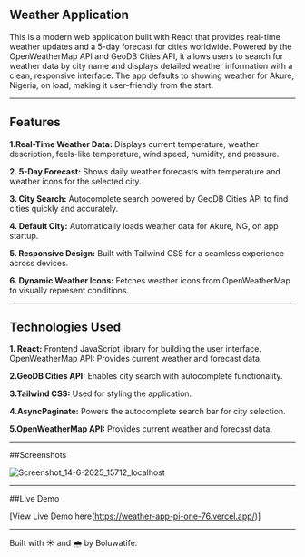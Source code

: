 ## Weather Application
This is a modern web application built with React that provides real-time weather updates and a 5-day forecast for cities worldwide. Powered by the OpenWeatherMap API and GeoDB Cities API, it allows users to search for weather data by city name and displays detailed weather information with a clean, responsive interface. The app defaults to showing weather for Akure, Nigeria, on load, making it user-friendly from the start.

----
## Features

**1.Real-Time Weather Data:** Displays current temperature, weather description, feels-like temperature, wind speed, humidity, and pressure.

**2. 5-Day Forecast:** Shows daily weather forecasts with temperature and weather icons for the selected city.

**3. City Search:** Autocomplete search powered by GeoDB Cities API to find cities quickly and accurately.

**4. Default City:** Automatically loads weather data for Akure, NG, on app startup.

**5. Responsive Design:** Built with Tailwind CSS for a seamless experience across devices.

**6. Dynamic Weather Icons:** Fetches weather icons from OpenWeatherMap to visually represent conditions.

------

## Technologies Used
**1. React:** Frontend JavaScript library for building the user interface.
OpenWeatherMap API: Provides current weather and forecast data.

**2.GeoDB Cities API:** Enables city search with autocomplete functionality.

**3.Tailwind CSS:** Used for styling the application.

**4.AsyncPaginate:** Powers the autocomplete search bar for city selection.

**5.OpenWeatherMap API:** Provides current weather and forecast data.

----


##Screenshots

![Screenshot_14-6-2025_15712_localhost](https://github.com/user-attachments/assets/48c286f0-855a-41ff-832c-1ddd8bea7f65)


----

##Live Demo

[View Live Demo here(https://weather-app-pi-one-76.vercel.app/)]

-----

Built with ☀️ and 🌧️ by Boluwatife.
